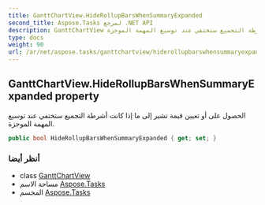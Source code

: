 ```yaml
---
title: GanttChartView.HideRollupBarsWhenSummaryExpanded
second_title: Aspose.Tasks لمرجع .NET API
description: GanttChartView ملكية. الحصول على أو تعيين قيمة تشير إلى ما إذا كانت أشرطة التجميع ستختفي عند توسيع المهمة الموجزة.
type: docs
weight: 90
url: /ar/net/aspose.tasks/ganttchartview/hiderollupbarswhensummaryexpanded/
---
```

## GanttChartView.HideRollupBarsWhenSummaryExpanded property

الحصول على أو تعيين قيمة تشير إلى ما إذا كانت أشرطة التجميع ستختفي عند توسيع المهمة الموجزة.

```csharp
public bool HideRollupBarsWhenSummaryExpanded { get; set; }
```

### أنظر أيضا

* class [GanttChartView](../)
* مساحة الاسم [Aspose.Tasks](../../ganttchartview/)
* المجسم [Aspose.Tasks](../../../)


